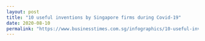```yaml
---
layout: post
title: "10 useful inventions by Singapore firms during Covid-19"
date: 2020-08-10
permalink: "https://www.businesstimes.com.sg/infographics/10-useful-inventions-by-singapore-firms-during-covid-19"
---
```

